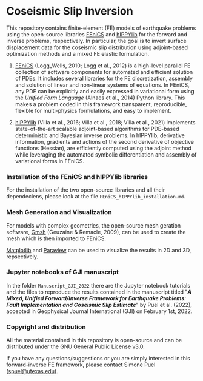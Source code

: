 # Coseismic Slip Inversion

This repository contains finite-element (FE) models of earthquake problems using the open-source libraries [FEniCS](https://fenicsproject.org) and [hIPPYlib](https://hippylib.github.io) for the forward and inverse problems, respectively. In particular, the goal is to invert surface displacement data for the coseismic slip distribution using adjoint-based optimization methods and a mixed FE elastic formulation.


1) [FEniCS](https://fenicsproject.org) (Logg_Wells, 2010; Logg et al., 2012) is a high-level parallel FE collection of software components for automated and efficient solution of PDEs. It includes several libraries for the FE discretization, assembly and solution of linear and non-linear systems of equations. In FEniCS, any PDE can be explicitly and easily expressed in variational form using the *Unified Form Language* (Alnaes et al., 2014) Python library. This makes a problem coded in this framework transparent, reproducible, flexible for multi-physics formulations, and easy to implement. 


2) [hIPPYlib](https://hippylib.github.io) (Villa et al., 2016; Villa et al., 2018; Villa et al., 2021) implements state-of-the-art scalable adjoint-based algorithms for PDE-based deterministic and Bayesian inverse problems. In hIPPYlib, derivative information, gradients and actions of the second derivative of objective functions (Hessian), are efficiently computed using the adjoint method while leveraging the automated symbolic differentiation and assembly of variational forms in FEniCS.


### Installation of the FEniCS and hIPPYlib libraries

For the installation of the two open-source libraries and all their dependeciens, please look at the file ``FEniCS_hIPPYlib_installation.md``.


### Mesh Generation and Visualization

For models with complex geometries, the open-source mesh geration software, [Gmsh](https://www.gmsh.info/) (Geuzaine & Remacle, 2009), can be used to create the mesh which is then imported to FEniCS.

[Matplotlib](https://matplotlib.org) and [Paraview](https://www.paraview.org/) can be used to visualize the results in 2D and 3D, repsectively.


### Jupyter notebooks of GJI manuscript

In the folder ``Manuscript_GJI_2022`` there are the Jupyter notebook tutorials and the files to reproduce the results contained in the manuscript titled "***A Mixed, Unified Forward/Inverse Framework for Earthquake Problems: Fault Implementation and Coseismic Slip Estimate***" by Puel et al. (2022), accepted in Geophysical Journal International (GJI) on February 1st, 2022.


### Copyright and distribution

All the material contained in this repository is open-source and can be distributed under the GNU General Public License v3.0. 


If you have any questions/suggestions or you are simply interested in this forward-inverse FE framework, please contact Simone Puel (spuel@utexas.edu).

